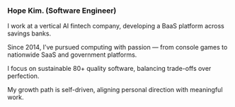 ### Hope Kim. (Software Engineer)

I work at a vertical AI fintech company, developing a BaaS platform across savings banks.

Since 2014, I’ve pursued computing with passion — from console games to nationwide SaaS and government platforms.

I focus on sustainable 80+ quality software, balancing trade-offs over perfection.

My growth path is self-driven, aligning personal direction with meaningful work.


